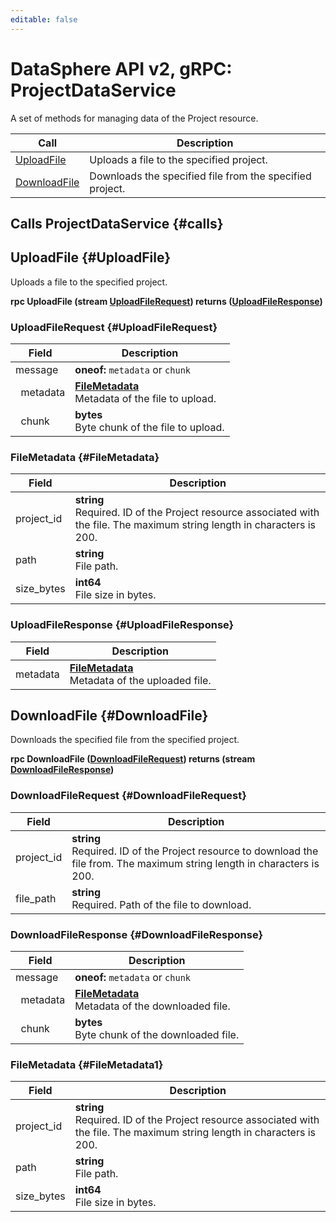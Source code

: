 ```yaml
---
editable: false
---
```


# DataSphere API v2, gRPC: ProjectDataService

A set of methods for managing data of the Project resource.

| Call | Description |
| --- | --- |
| [UploadFile](#UploadFile) | Uploads a file to the specified project. |
| [DownloadFile](#DownloadFile) | Downloads the specified file from the specified project. |

## Calls ProjectDataService {#calls}

## UploadFile {#UploadFile}

Uploads a file to the specified project.

**rpc UploadFile (stream [UploadFileRequest](#UploadFileRequest)) returns ([UploadFileResponse](#UploadFileResponse))**

### UploadFileRequest {#UploadFileRequest}

Field | Description
--- | ---
message | **oneof:** `metadata` or `chunk`<br>
&nbsp;&nbsp;metadata | **[FileMetadata](#FileMetadata)**<br>Metadata of the file to upload. 
&nbsp;&nbsp;chunk | **bytes**<br>Byte chunk of the file to upload. 


### FileMetadata {#FileMetadata}

Field | Description
--- | ---
project_id | **string**<br>Required. ID of the Project resource associated with the file. The maximum string length in characters is 200.
path | **string**<br>File path. 
size_bytes | **int64**<br>File size in bytes. 


### UploadFileResponse {#UploadFileResponse}

Field | Description
--- | ---
metadata | **[FileMetadata](#FileMetadata)**<br>Metadata of the uploaded file. 


## DownloadFile {#DownloadFile}

Downloads the specified file from the specified project.

**rpc DownloadFile ([DownloadFileRequest](#DownloadFileRequest)) returns (stream [DownloadFileResponse](#DownloadFileResponse))**

### DownloadFileRequest {#DownloadFileRequest}

Field | Description
--- | ---
project_id | **string**<br>Required. ID of the Project resource to download the file from. The maximum string length in characters is 200.
file_path | **string**<br>Required. Path of the file to download. 


### DownloadFileResponse {#DownloadFileResponse}

Field | Description
--- | ---
message | **oneof:** `metadata` or `chunk`<br>
&nbsp;&nbsp;metadata | **[FileMetadata](#FileMetadata)**<br>Metadata of the downloaded file. 
&nbsp;&nbsp;chunk | **bytes**<br>Byte chunk of the downloaded file. 


### FileMetadata {#FileMetadata1}

Field | Description
--- | ---
project_id | **string**<br>Required. ID of the Project resource associated with the file. The maximum string length in characters is 200.
path | **string**<br>File path. 
size_bytes | **int64**<br>File size in bytes. 


